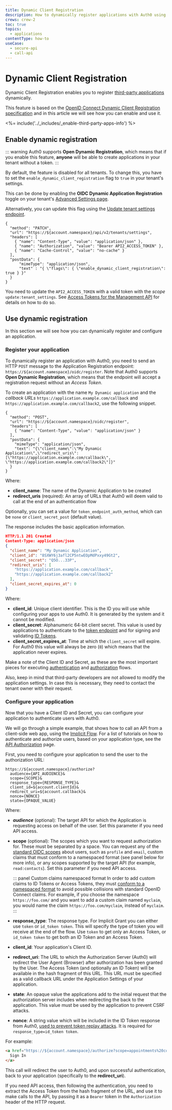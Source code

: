 ```yaml
---
title: Dynamic Client Registration
description: How to dynamically register applications with Auth0 using the Management API
crews: crew-2
toc: true
topics:
  - applications
contentType: how-to
useCase:
  - secure-api
  - call-api
---
```


# Dynamic Client Registration

Dynamic Client Registration enables you to register [third-party applications](/applications/concepts/app-types-first-third-party) dynamically.

This feature is based on the [OpenID Connect Dynamic Client Registration specification](https://openid.net/specs/openid-connect-registration-1_0.html) and in this article we will see how you can enable and use it.

<%= include('../_includes/_enable-third-party-apps-info') %>

## Enable dynamic registration

::: warning
Auth0 supports **Open Dynamic Registration**, which means that if you enable this feature, **anyone** will be able to create applications in your tenant without a token.
:::

By default, the feature is disabled for all tenants. To change this, you have to set the `enable_dynamic_client_registration` flag to `true` in your tenant's settings.

This can be done by enabling the **OIDC Dynamic Application Registration** toggle on your tenant's [Advanced Settings page](${manage_url}/#/tenant/advanced).

Alternatively, you can update this flag using the [Update tenant settings endpoint](/api/management/v2#!/Tenants/patch_settings).

```har
{
  "method": "PATCH",
  "url": "https://${account.namespace}/api/v2/tenants/settings",
  "headers": [
    { "name": "Content-Type", "value": "application/json" },
    { "name": "Authorization", "value": "Bearer API2_ACCESS_TOKEN" },
    { "name": "Cache-Control", "value": "no-cache" }
  ],
  "postData": {
      "mimeType": "application/json",
      "text" : "{ \"flags\": { \"enable_dynamic_client_registration\": true } }"
  }
}
```

You need to update the `API2_ACCESS_TOKEN` with a valid token with the <dfn data-key="scope">scope</dfn> `update:tenant_settings`. See [Access Tokens for the Management API](/api/management/v2/tokens) for details on how to do so.

## Use dynamic registration

In this section we will see how you can dynamically register and configure an application.

### Register your application

To dynamically register an application with Auth0, you need to send an HTTP `POST` message to the Application Registration endpoint: `https://${account.namespace}/oidc/register`. Note that Auth0 supports **Open Dynamic Registration**, which means that the endpoint will accept a registration request without an <dfn data-key="access-token">Access Token</dfn>.

To create an application with the name `My Dynamic application` and the <dfn data-key="callback">callback URLs</dfn> `https://application.example.com/callback` and `https://application.example.com/callback2`, use the following snippet.

```har
{
  "method": "POST",
  "url": "https://${account.namespace}/oidc/register",
  "headers": [
    { "name": "Content-Type", "value": "application/json" }
  ],
  "postData": {
    "mimeType": "application/json",
    "text": "{\"client_name\":\"My Dynamic Application\",\"redirect_uris\": [\"https://application.example.com/callback\", \"https://application.example.com/callback2\"]}"
  }
}
```

Where:
- **client_name**: The name of the Dynamic Application to be created
- **redirect_uris** (required): An array of URLs that Auth0 will deem valid to call at the end of an authentication flow

Optionally, you can set a value for `token_endpoint_auth_method`, which can be `none` or `client_secret_post` (default value).

The response includes the basic application information.

```json
HTTP/1.1 201 Created
Content-Type: application/json
{
  "client_name": "My Dynamic Application",
  "client_id": "8SXWY6j3afl2CP5ntwEOpMdPxxy49Gt2",
  "client_secret": "Q5O...33P",
  "redirect_uris": [
    "https://application.example.com/callback",
    "https://application.example.com/callback2"
  ],
  "client_secret_expires_at": 0
}
```

Where:
- **client_id**: Unique client identifier. This is the ID you will use while configuring your apps to use Auth0. It is generated by the system and it cannot be modified.
- **client_secret**: Alphanumeric 64-bit client secret. This value is used by applications to authenticate to the [token endpoint](/api/authentication#get-token) and for signing and validating [ID Tokens](/tokens/id-token).
- **client_secret_expires_at**: Time at which the `client_secret` will expire. For Auth0 this value will always be zero (`0`) which means that the application never expires.

Make a note of the Client ID and Secret, as these are the most important pieces for executing [authentication](/application-auth) and [authorization](/api-auth) flows.

Also, keep in mind that third-party developers are not allowed to modify the application settings. In case this is necessary, they need to contact the tenant owner with their request.

### Configure your application

Now that you have a Client ID and Secret, you can configure your application to authenticate users with Auth0.

We will go through a simple example, that shows how to call an API from a client-side web app, using the [Implicit Flow](/flows/guides/implicit/call-api-implicit). For a list of tutorials on how to authenticate and authorize users, based on your application type, see the [API Authorization](/api-auth) page.

First, you need to configure your application to send the user to the authorization URL:

```text
https://${account.namespace}/authorize?
  audience={API_AUDIENCE}&
  scope={SCOPE}&
  response_type={RESPONSE_TYPE}&
  client_id=${account.clientId}&
  redirect_uri=${account.callback}&
  nonce={NONCE}
  state={OPAQUE_VALUE}
```

Where:
- <dfn data-key="audience">**audience**</dfn> (optional): The target API for which the Application is requesting access on behalf of the user. Set this parameter if you need API access.
- **scope** (optional): The scopes which you want to request authorization for. These must be separated by a space. You can request any of the [standard OIDC scopes](https://openid.net/specs/openid-connect-core-1_0.html#StandardClaims) about users, such as `profile` and `email`, custom claims that must conform to a namespaced format (see panel below for more info), or any scopes supported by the target API (for example, `read:contacts`). Set this parameter if you need API access.

  ::: panel Custom claims namespaced format
  In order to add custom claims to ID Tokens or Access Tokens, they must [conform to a namespaced format](/api-auth/tutorials/adoption/scope-custom-claims) to avoid possible collisions with standard OpenID Connect claims. For example, if you choose the namespace `https://foo.com/` and you want to add a custom claim named `myclaim`, you would name the claim `https://foo.com/myclaim`, instead of `myclaim`.
  :::

- **response_type**: The response type. For Implicit Grant you can either use `token` or `id_token token`. This will specify the type of token you will receive at the end of the flow. Use `token` to get only an Access Token, or `id_token token` to get both an ID Token and an Access Token.
- **client_id**: Your application's Client ID.
- **redirect_uri**: The URL to which the Authorization Server (Auth0) will redirect the User Agent (Browser) after authorization has been granted by the User. The Access Token (and optionally an ID Token) will be available in the hash fragment of this URL. This URL must be specified as a valid callback URL under the Application Settings of your application.
- **state**: An opaque value the applications add to the initial request that the authorization server includes when redirecting the back to the application. This value must be used by the application to prevent CSRF attacks.
- **nonce**: A string value which will be included in the ID Token response from Auth0, [used to prevent token replay attacks](/api-auth/tutorials/nonce). It is required for `response_type=id_token token`.

For example:

```html
<a href="https://${account.namespace}/authorize?scope=appointments%20contacts&audience=appointments:api&response_type=id_token%20token&client_id=${account.clientId}&redirect_uri=${account.callback}">
  Sign In
</a>
```

This call will redirect the user to Auth0, and upon successful authentication, back to your application (specifically to the **redirect_uri**).

If you need API access, then following the authentication, you need to extract the Access Token from the hash fragment of the URL, and use it to make calls to the API, by passing it as a `Bearer` token in the `Authorization` header of the HTTP request.
